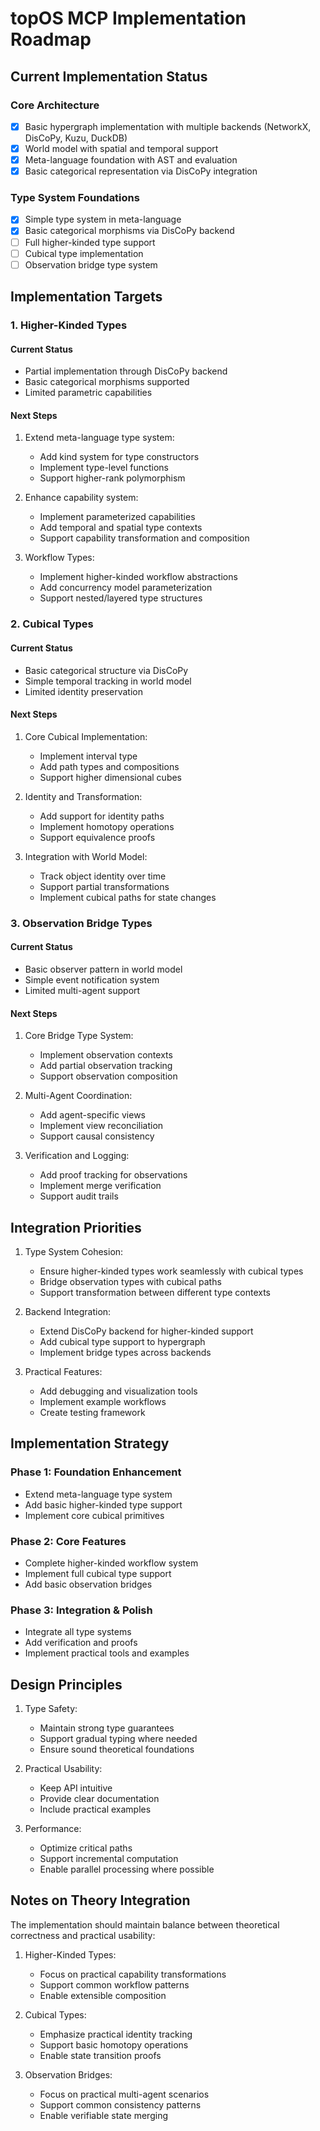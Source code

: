# topOS MCP Implementation Roadmap

## Current Implementation Status

### Core Architecture
- [x] Basic hypergraph implementation with multiple backends (NetworkX, DisCoPy, Kuzu, DuckDB)
- [x] World model with spatial and temporal support
- [x] Meta-language foundation with AST and evaluation
- [x] Basic categorical representation via DisCoPy integration

### Type System Foundations
- [x] Simple type system in meta-language
- [x] Basic categorical morphisms via DisCoPy backend
- [ ] Full higher-kinded type support
- [ ] Cubical type implementation
- [ ] Observation bridge type system

## Implementation Targets

### 1. Higher-Kinded Types

#### Current Status
- Partial implementation through DisCoPy backend
- Basic categorical morphisms supported
- Limited parametric capabilities

#### Next Steps
1. Extend meta-language type system:
   - Add kind system for type constructors
   - Implement type-level functions
   - Support higher-rank polymorphism

2. Enhance capability system:
   - Implement parameterized capabilities
   - Add temporal and spatial type contexts
   - Support capability transformation and composition

3. Workflow Types:
   - Implement higher-kinded workflow abstractions
   - Add concurrency model parameterization
   - Support nested/layered type structures

### 2. Cubical Types

#### Current Status
- Basic categorical structure via DisCoPy
- Simple temporal tracking in world model
- Limited identity preservation

#### Next Steps
1. Core Cubical Implementation:
   - Implement interval type
   - Add path types and compositions
   - Support higher dimensional cubes

2. Identity and Transformation:
   - Add support for identity paths
   - Implement homotopy operations
   - Support equivalence proofs

3. Integration with World Model:
   - Track object identity over time
   - Support partial transformations
   - Implement cubical paths for state changes

### 3. Observation Bridge Types

#### Current Status
- Basic observer pattern in world model
- Simple event notification system
- Limited multi-agent support

#### Next Steps
1. Core Bridge Type System:
   - Implement observation contexts
   - Add partial observation tracking
   - Support observation composition

2. Multi-Agent Coordination:
   - Add agent-specific views
   - Implement view reconciliation
   - Support causal consistency

3. Verification and Logging:
   - Add proof tracking for observations
   - Implement merge verification
   - Support audit trails

## Integration Priorities

1. Type System Cohesion:
   - Ensure higher-kinded types work seamlessly with cubical types
   - Bridge observation types with cubical paths
   - Support transformation between different type contexts

2. Backend Integration:
   - Extend DisCoPy backend for higher-kinded support
   - Add cubical type support to hypergraph
   - Implement bridge types across backends

3. Practical Features:
   - Add debugging and visualization tools
   - Implement example workflows
   - Create testing framework

## Implementation Strategy

### Phase 1: Foundation Enhancement
- Extend meta-language type system
- Add basic higher-kinded type support
- Implement core cubical primitives

### Phase 2: Core Features
- Complete higher-kinded workflow system
- Implement full cubical type support
- Add basic observation bridges

### Phase 3: Integration & Polish
- Integrate all type systems
- Add verification and proofs
- Implement practical tools and examples

## Design Principles

1. Type Safety:
   - Maintain strong type guarantees
   - Support gradual typing where needed
   - Ensure sound theoretical foundations

2. Practical Usability:
   - Keep API intuitive
   - Provide clear documentation
   - Include practical examples

3. Performance:
   - Optimize critical paths
   - Support incremental computation
   - Enable parallel processing where possible

## Notes on Theory Integration

The implementation should maintain balance between theoretical correctness and practical usability:

1. Higher-Kinded Types:
   - Focus on practical capability transformations
   - Support common workflow patterns
   - Enable extensible composition

2. Cubical Types:
   - Emphasize practical identity tracking
   - Support basic homotopy operations
   - Enable state transition proofs

3. Observation Bridges:
   - Focus on practical multi-agent scenarios
   - Support common consistency patterns
   - Enable verifiable state merging
